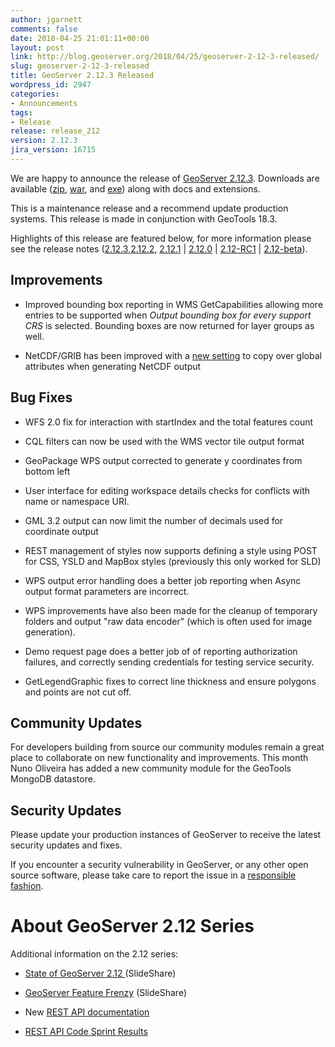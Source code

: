 ```yaml
---
author: jgarnett
comments: false
date: 2018-04-25 21:01:11+00:00
layout: post
link: http://blog.geoserver.org/2018/04/25/geoserver-2-12-3-released/
slug: geoserver-2-12-3-released
title: GeoServer 2.12.3 Released
wordpress_id: 2947
categories:
- Announcements
tags:
- Release
release: release_212
version: 2.12.3
jira_version: 16715
---
```


We are happy to announce the release of [GeoServer 2.12.3](http://sourceforge.net/projects/geoserver/files/GeoServer/2.12.3/). Downloads are available ([zip](http://sourceforge.net/projects/geoserver/files/GeoServer/2.12.3/geoserver-2.12.3-bin.zip/download), [war](http://sourceforge.net/projects/geoserver/files/GeoServer/2.12.3/geoserver-2.12.3-war.zip/download), and [exe](http://sourceforge.net/projects/geoserver/files/GeoServer/2.12.3/geoserver-2.12.3.exe/download)) along with docs and extensions.







This is a maintenance release and a recommend update production systems. This release is made in conjunction with GeoTools 18.3.




Highlights of this release are featured below, for more information please see the release notes ([2.12.3](https://osgeo-org.atlassian.net/secure/ReleaseNote.jspa?projectId=10000&version=16715),[2.12.2](https://osgeo-org.atlassian.net/secure/ReleaseNote.jspa?projectId=10000&version=16709), [2.12.1](https://osgeo-org.atlassian.net/secure/ReleaseNote.jspa?projectId=10000&version=16705) | [2.12.0](https://osgeo-org.atlassian.net/secure/ReleaseNote.jspa?projectId=10000&version=16703) | [2.12-RC1](https://osgeo-org.atlassian.net/secure/ReleaseNote.jspa?projectId=10000&version=16600) | [2.12-beta](https://osgeo-org.atlassian.net/secure/ReleaseNote.jspa?projectId=10000&version=15700)).


## Improvements





 	
  * Improved bounding box reporting in WMS GetCapabilities allowing more entries to be supported when _Output bounding box for every support CRS_ is selected. Bounding boxes are now returned for layer groups as well.

 	
  * NetCDF/GRIB has been improved with a [new setting](http://docs.geoserver.org/latest/en/user/extensions/netcdf-out/index.html#settings) to copy over global attributes when generating NetCDF output




## Bug Fixes





 	
  * WFS 2.0 fix for interaction with startIndex and the total features count

 	
  * CQL filters can now be used with the WMS vector tile output format

 	
  * GeoPackage WPS output corrected to generate y coordinates from bottom left

 	
  * User interface for editing workspace details checks for conflicts with name or namespace URI.

 	
  * GML 3.2 output can now limit the number of decimals used for coordinate output

 	
  * REST management of styles now supports defining a style using POST for CSS, YSLD and MapBox styles (previously this only worked for SLD)

 	
  * WPS output error handling does a better job reporting when Async output format parameters are incorrect.

 	
  * WPS improvements have also been made for the cleanup of temporary folders and output "raw data encoder" (which is often used for image generation).

 	
  * Demo request page does a better job of of reporting authorization failures, and correctly sending credentials for testing service security.

 	
  * GetLegendGraphic fixes to correct line thickness and ensure polygons and points are not cut off.




## Community Updates


For developers building from source our community modules remain a great place to collaborate on new functionality and improvements. This month Nuno Oliveira has added a new community module for the GeoTools MongoDB datastore.


## Security Updates


Please update your production instances of GeoServer to receive the latest security updates and fixes.

If you encounter a security vulnerability in GeoServer, or any other open source software, please take care to report the issue in a [responsible fashion](http://docs.geoserver.org/stable/en/user/introduction/gettinginvolved.html#bug-tracking).









# About GeoServer 2.12 Series


Additional information on the 2.12 series:



 	
  * [State of GeoServer 2.12 ](https://www.slideshare.net/geosolutions/state-of-geoserver-21geoservernodeopts2)(SlideShare)

 	
  * [GeoServer Feature Frenzy](https://www.slideshare.net/jgarnett/geoserver-feature-frenzy-80906586/jgarnett/geoserver-feature-frenzy-80906586) (SlideShare)

 	
  * New [REST API documentation](http://docs.geoserver.org/latest/en/user/rest/index.html#rest)

 	
  * [REST API Code Sprint Results](http://blog.geoserver.org/2017/04/11/rest-api-code-sprint-results/)



